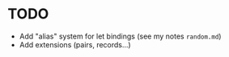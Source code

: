# TODO

- Add "alias" system for let bindings (see my notes `random.md`)
- Add extensions (pairs, records...)
